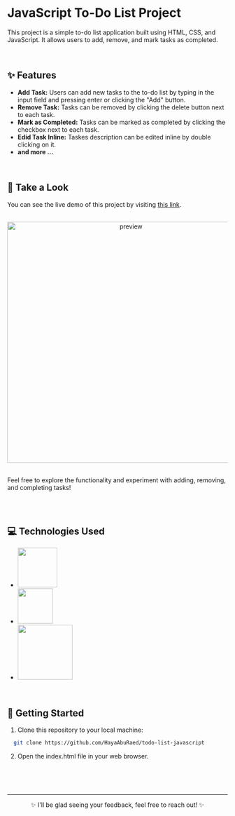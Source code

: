 # JavaScript To-Do List Project

This project is a simple to-do list application built using HTML, CSS, and JavaScript. It allows users to add, remove, and mark tasks as completed.

<br />

## ✨ Features

- **Add Task:** Users can add new tasks to the to-do list by typing in the input field and pressing enter or clicking the "Add" button.
- **Remove Task:** Tasks can be removed by clicking the delete button next to each task.
- **Mark as Completed:** Tasks can be marked as completed by clicking the checkbox next to each task.
- **Edid Task Inline:** Taskes description can be edited inline by double clicking on it.
- **and more ...**

<br />

## 🌟 Take a Look

You can see the live demo of this project by visiting [this link](https://tasks-todoo.netlify.app/).
<br /><br />
<p align= "center">
  <img src="https://github.com/HayaAbuRaed/todo-list-javascript/assets/123592435/4606f13f-45e8-47a5-b320-c31ee0a01169" alt="preview" width="550"/>
</p>
<br />
Feel free to explore the functionality and experiment with adding, removing, and completing tasks!

<br /> <br />

## 💻 Technologies Used
- <img src="https://img.shields.io/badge/HTML-red?style=flat-square&logo=html5&labelColor=%23f2f2f2&color=red" width="90" />
- <img src="https://img.shields.io/badge/CSS-blue?style=flat-square&logo=css3&logoColor=%231572B6&labelColor=%23f2f2f2&color=%231572B6" width="80" />
- <img src="https://img.shields.io/badge/Javascript-yellow?style=flat-square&logo=Javascript&labelColor=%23f2f2f2&color=%23F7DF1E" width="125" />


<br />

## 🚀 Getting Started

1. Clone this repository to your local machine:

```bash
  git clone https://github.com/HayaAbuRaed/todo-list-javascript
```

2. Open the index.html file in your web browser.

<br /> <br /> <br />

<hr/>
<p align="center">
	✨ I'll be glad seeing your feedback, feel free to reach out! ✨
</p>
 
